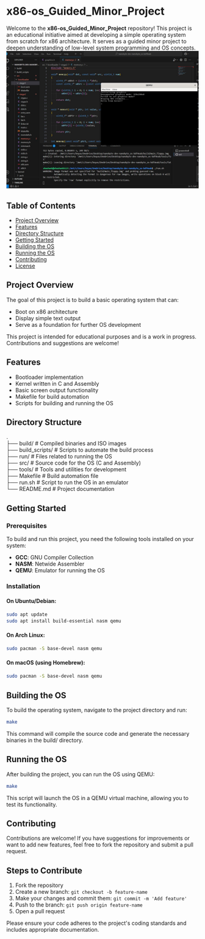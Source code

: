 # x86-os_Guided_Minor_Project
Welcome to the **x86-os_Guided_Minor_Project** repository! This project is an educational initiative aimed at developing a simple operating system from scratch for x86 architecture. It serves as a guided minor project to deepen understanding of low-level system programming and OS concepts.
<br>
![screnshot](./images/screenshot.jpeg)

## Table of Contents

- [Project Overview](#project-overview)
- [Features](#features)
- [Directory Structure](#directory-structure)
- [Getting Started](#getting-started)
- [Building the OS](#building-the-os)
- [Running the OS](#running-the-os)
- [Contributing](#contributing)
- [License](#license)

## Project Overview

The goal of this project is to build a basic operating system that can:

- Boot on x86 architecture
- Display simple text output
- Serve as a foundation for further OS development

This project is intended for educational purposes and is a work in progress. Contributions and suggestions are welcome!

## Features

- Bootloader implementation
- Kernel written in C and Assembly
- Basic screen output functionality
- Makefile for build automation
- Scripts for building and running the OS

## Directory Structure
.<br>
├── build/ # Compiled binaries and ISO images<br>
├── build_scripts/ # Scripts to automate the build process<br>
├── run/ # Files related to running the OS<br>
├── src/ # Source code for the OS (C and Assembly)<br>
├── tools/ # Tools and utilities for development<br>
├── Makefile # Build automation file<br>
├── run.sh # Script to run the OS in an emulator<br>
└── README.md # Project documentation<br>


## Getting Started

### Prerequisites

To build and run this project, you need the following tools installed on your system:

- **GCC**: GNU Compiler Collection
- **NASM**: Netwide Assembler
- **QEMU**: Emulator for running the OS

### Installation

#### On Ubuntu/Debian:

```bash
sudo apt update
sudo apt install build-essential nasm qemu
```

#### On Arch Linux:

```bash
sudo pacman -S base-devel nasm qemu
```

#### On macOS (using Homebrew):

```bash
sudo pacman -S base-devel nasm qemu
```

## Building the OS

To build the operating system, navigate to the project directory and run:

```bash
make
```
This command will compile the source code and generate the necessary binaries in the build/ directory.

## Running the OS

After building the project, you can run the OS using QEMU:

```bash
make
```
This script will launch the OS in a QEMU virtual machine, allowing you to test its functionality.

## Contributing

Contributions are welcome! If you have suggestions for improvements or want to add new features, feel free to fork the repository and submit a pull request.

## Steps to Contribute

1. Fork the repository
2. Create a new branch: `git checkout -b feature-name`
3. Make your changes and commit them: `git commit -m 'Add feature'`
4. Push to the branch: `git push origin feature-name`
5. Open a pull request

Please ensure your code adheres to the project's coding standards and includes appropriate documentation.